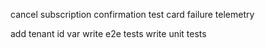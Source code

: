 cancel subscription confirmation
test card failure
telemetry

add tenant id var
write e2e tests
write unit tests